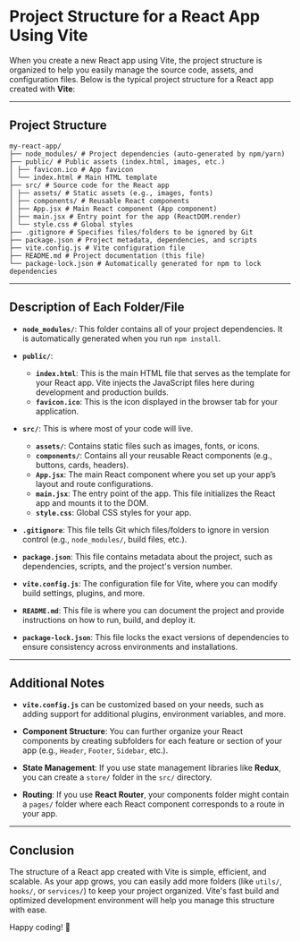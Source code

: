 # Project Structure for a React App Using Vite

When you create a new React app using Vite, the project structure is organized to help you easily manage the source code, assets, and configuration files. Below is the typical project structure for a React app created with **Vite**:

---

## Project Structure
```
my-react-app/
├── node_modules/ # Project dependencies (auto-generated by npm/yarn)
├── public/ # Public assets (index.html, images, etc.)
│ ├── favicon.ico # App favicon
│ └── index.html # Main HTML template
├── src/ # Source code for the React app
│ ├── assets/ # Static assets (e.g., images, fonts)
│ ├── components/ # Reusable React components
│ ├── App.jsx # Main React component (App component)
│ ├── main.jsx # Entry point for the app (ReactDOM.render)
│ └── style.css # Global styles
├── .gitignore # Specifies files/folders to be ignored by Git
├── package.json # Project metadata, dependencies, and scripts
├── vite.config.js # Vite configuration file
├── README.md # Project documentation (this file)
└── package-lock.json # Automatically generated for npm to lock dependencies
```
---

## Description of Each Folder/File

- **`node_modules/`**: This folder contains all of your project dependencies. It is automatically generated when you run `npm install`.
  
- **`public/`**:
  - **`index.html`**: This is the main HTML file that serves as the template for your React app. Vite injects the JavaScript files here during development and production builds.
  - **`favicon.ico`**: This is the icon displayed in the browser tab for your application.

- **`src/`**: This is where most of your code will live.
  - **`assets/`**: Contains static files such as images, fonts, or icons.
  - **`components/`**: Contains all your reusable React components (e.g., buttons, cards, headers).
  - **`App.jsx`**: The main React component where you set up your app’s layout and route configurations.
  - **`main.jsx`**: The entry point of the app. This file initializes the React app and mounts it to the DOM.
  - **`style.css`**: Global CSS styles for your app.

- **`.gitignore`**: This file tells Git which files/folders to ignore in version control (e.g., `node_modules/`, build files, etc.).

- **`package.json`**: This file contains metadata about the project, such as dependencies, scripts, and the project's version number.

- **`vite.config.js`**: The configuration file for Vite, where you can modify build settings, plugins, and more.

- **`README.md`**: This file is where you can document the project and provide instructions on how to run, build, and deploy it.

- **`package-lock.json`**: This file locks the exact versions of dependencies to ensure consistency across environments and installations.

---

## Additional Notes

- **`vite.config.js`** can be customized based on your needs, such as adding support for additional plugins, environment variables, and more.
  
- **Component Structure**: You can further organize your React components by creating subfolders for each feature or section of your app (e.g., `Header`, `Footer`, `Sidebar`, etc.).

- **State Management**: If you use state management libraries like **Redux**, you can create a `store/` folder in the `src/` directory.

- **Routing**: If you use **React Router**, your components folder might contain a `pages/` folder where each React component corresponds to a route in your app.

---

## Conclusion

The structure of a React app created with Vite is simple, efficient, and scalable. As your app grows, you can easily add more folders (like `utils/`, `hooks/`, or `services/`) to keep your project organized. Vite's fast build and optimized development environment will help you manage this structure with ease.

Happy coding! 🚀
